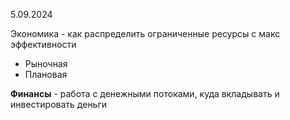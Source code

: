 5.09.2024

Экономика - как распределить ограниченные ресурсы с макс эффективности
- Рыночная
- Плановая

**Финансы** - работа с денежными потоками, куда вкладывать и инвестировать деньги

